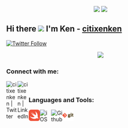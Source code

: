 
<p align="center">

  <img src="https://img.shields.io/badge/Focus-iOS-blue" />
  <img src="https://img.shields.io/badge/Loves-Orthodox%20Tea-yellowgreen" />
</p>

## Hi there <img src="https://media.giphy.com/media/hvRJCLFzcasrR4ia7z/giphy.gif" width="28"> I'm Ken - [citixenken][twitter]

[![Twitter Follow](https://img.shields.io/twitter/follow/citixenken?color=1DA1F2&logo=twitter&style=for-the-badge)](https://twitter.com/intent/follow?original_referer=https%3A%2F%2Fgithub.com%2Fcitixenken&screen_name=citixenken)

<p align="center">
  <a href="https://github.com/citixenken/readme-typing-svg"><img src="https://readme-typing-svg.herokuapp.com/?lines=iOS%20Developer;&font=Fira%20Code&center=true&width=440&height=45&color=FFFFFF&vCenter=true&size=22"></a>
</p>



### Connect with me:

[<img align="left" alt="citixenken | Twitter" width="30px" src="https://img.icons8.com/color/48/000000/twitter--v2.png" />][twitter]
[<img align="left" alt="citixenken | LinkedIn" width="30px" src="https://img.icons8.com/color/48/000000/linkedin.png" />][linkedin]

<br />

### Languages and Tools:
[<img align="left" alt="Swift" width="30px" src="https://raw.githubusercontent.com/github/explore/80688e429a7d4ef2fca1e82350fe8e3517d3494d/topics/swift/swift.png" />][Swift]
[<img align="left" alt="iOS" width="30px" src="https://img.icons8.com/color/48/000000/ios-logo.png" />][iOS]
[<img align="left" alt="Github" width="30px" src="https://img.icons8.com/color/48/000000/github-2.png" />][Github]
[<img align="left" alt="Git" width="30px" src="https://raw.githubusercontent.com/github/explore/80688e429a7d4ef2fca1e82350fe8e3517d3494d/topics/git/git.png" />][Git]


[twitter]: https://twitter.com/citixenken
[linkedin]: https://linkedin.com/in/ken-muyesu
[Swift]: https://docs.swift.org/swift-book/GuidedTour/GuidedTour.html
[iOS]: https://www.apple.com/ios/ios-15/
[Github]: https://github.com/
[Git]: https://git-scm.com/

